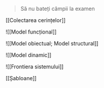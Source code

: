> Să nu bateți câmpii la examen

[[Colectarea cerințelor]]

![[Model funcțional]]

![[Model obiectual; Model structural]]

![[Model dinamic]]

![[Frontiera sistemului]]

[[Șabloane]]